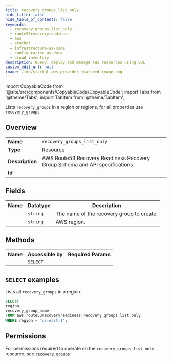 ```yaml
---
title: recovery_groups_list_only
hide_title: false
hide_table_of_contents: false
keywords:
  - recovery_groups_list_only
  - route53recoveryreadiness
  - aws
  - stackql
  - infrastructure-as-code
  - configuration-as-data
  - cloud inventory
description: Query, deploy and manage AWS resources using SQL
custom_edit_url: null
image: /img/stackql-aws-provider-featured-image.png
---
```


import CopyableCode from '@site/src/components/CopyableCode/CopyableCode';
import Tabs from '@theme/Tabs';
import TabItem from '@theme/TabItem';

Lists <code>recovery_groups</code> in a region or regions, for all properties use <a href="/services/serviceName/recovery_groups/"><code>recovery_groups</code></a>

## Overview
<table>
<tbody>
<tr><td><b>Name</b></td><td><code>recovery_groups_list_only</code></td></tr>
<tr><td><b>Type</b></td><td>Resource</td></tr>
<tr><td><b>Description</b></td><td>AWS Route53 Recovery Readiness Recovery Group Schema and API specifications.</td></tr>
<tr><td><b>Id</b></td><td><CopyableCode code="aws.route53recoveryreadiness.recovery_groups_list_only" /></td></tr>
</tbody>
</table>

## Fields
<table>
<tbody>
<tr><th>Name</th><th>Datatype</th><th>Description</th></tr><tr><td><CopyableCode code="recovery_group_name" /></td><td><code>string</code></td><td>The name of the recovery group to create.</td></tr>
<tr><td><CopyableCode code="region" /></td><td><code>string</code></td><td>AWS region.</td></tr>
</tbody>
</table>

## Methods

<table>
<tbody>
  <tr>
    <th>Name</th>
    <th>Accessible by</th>
    <th>Required Params</th>
  </tr>
  <tr>
    <td><CopyableCode code="list_resources" /></td>
    <td><code>SELECT</code></td>
    <td><CopyableCode code="region" /></td>
  </tr>
</tbody>
</table>

## `SELECT` examples
Lists all <code>recovery_groups</code> in a region.
```sql
SELECT
region,
recovery_group_name
FROM aws.route53recoveryreadiness.recovery_groups_list_only
WHERE region = 'us-east-1';
```


## Permissions

For permissions required to operate on the <code>recovery_groups_list_only</code> resource, see <a href="/services/route53recoveryreadiness/recovery_groups/#permissions"><code>recovery_groups</code></a>

